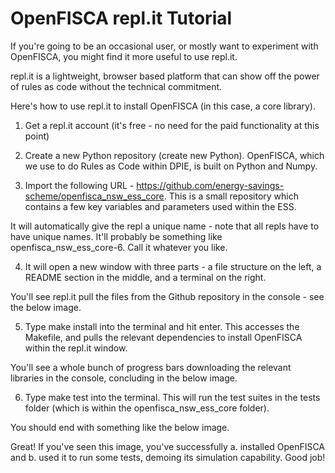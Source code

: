 # OpenFISCA repl.it Tutorial

If you're going to be an occasional user, or mostly want to experiment with OpenFISCA, you might find it more useful to use repl.it.

repl.it is a lightweight, browser based platform that can show off the power of rules as code without the technical commitment. 

Here's how to use repl.it to install OpenFISCA (in this case, a core library).

1. Get a repl.it account (it's free - no need for the paid functionality at this point)

2. Create a new Python repository (create new Python). OpenFISCA, which we use to do Rules as Code within DPIE, is built on Python and Numpy. 

3. Import the following URL - https://github.com/energy-savings-scheme/openfisca_nsw_ess_core. This is a small repository which contains a few key variables and parameters used within the ESS.

It will automatically give the repl a unique name - note that all repls have to have unique names. It'll probably be something like openfisca_nsw_ess_core-6. Call it whatever you like.

4. It will open a new window with three parts - a file structure on the left, a README section in the middle, and a terminal on the right. 

You'll see repl.it pull the files from the Github repository in the console - see the below image.

5. Type make install into the terminal and hit enter. This accesses the Makefile, and pulls the relevant dependencies to install OpenFISCA within the repl.it window. 

You'll see a whole bunch of progress bars downloading the relevant libraries in the console, concluding in the below image. 

6. Type make test into the terminal. This will run the test suites in the tests folder (which is within the openfisca_nsw_ess_core folder). 

You should end with something like the below image.

Great! If you've seen this image, you've successfully a. installed OpenFISCA and b. used it to run some tests, demoing its simulation capability. Good job!


